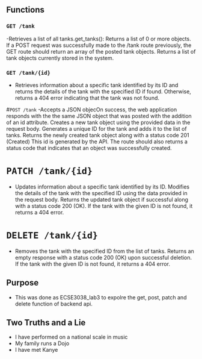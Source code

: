 

## Functions

### `GET /tank`
-Retrieves a list of all tanks.get_tanks(): Returns a list of 0 or more objects. If a POST request was successfully made to the /tank route previously, the GET route should return an array of the posted tank objects. Returns a list of tank objects currently stored in the system.

### `GET /tank/{id}`

- Retrieves information about a specific tank identified by its ID and returns the details of the tank with the specified ID if found. Otherwise, returns a 404 error indicating that the tank was not found.

#`POST /tank`
-Accepts a JSON objecOn success, the web application responds with the the same JSON object that was posted with the addition of an id attribute. Creates a new tank object using the provided data in the request body. Generates a unique ID for the tank and adds it to the list of tanks. Returns the newly created tank object along with a status code 201 (Created) This id is generated by the API. The route should also returns a status code that indicates that an object was successfully created.

# `PATCH /tank/{id}`

- Updates information about a specific tank identified by its ID. Modifies the details of the tank with the specified ID using the data provided in the request body. Returns the updated tank object if successful along with a status code 200 (OK). If the tank with the given ID is not found, it returns a 404 error.

# `DELETE /tank/{id}`
- Removes the tank with the specified ID from the list of tanks. Returns an empty response with a status code 200 (OK) upon successful deletion. If the tank with the given ID is not found, it returns a 404 error.

## Purpose 

- This was done as ECSE3038_lab3 to expolre the get, post, patch and delete function of backend api.

## Two Truths and a Lie 
- I have performed on a national scale in music
- My family runs a Dojo
- I have met Kanye 